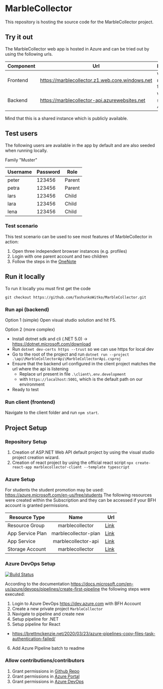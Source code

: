 # MarbleCollector

This repository is hosting the source code for the MarbleCollector project.

## Try it out

The MarbleCollector web app is hosted in Azure and can be tried out by using the following urls.

| Component | Url                                             | Description               |
| --------- | ----------------------------------------------- | ------------------------- |
| Frontend  | https://marblecollector.z1.web.core.windows.net | Will show react frontend  |
| Backend   | https://marblecollector-api.azurewebsites.net   | Will show swagger API doc |

Mind that this is a shared instance which is publicly available.

## Test users

The following users are available in the app by default and are also seeded when running locally.

Family "Muster"

| Username | Password | Role   |
| -------- | -------- | ------ |
| peter    | 123456   | Parent |
| petra    | 123456   | Parent |
| lars     | 123456   | Child  |
| lara     | 123456   | Child  |
| lena     | 123456   | Child  |

### Test scenario

This test scenario can be used to see most features of MarbleCollector in action:

1. Open three independent browser instances (e.g. profiles)
2. Login with one parent account and two children
3. Follow the steps in the [OneNote](https://bernerfachhochschule-my.sharepoint.com/personal/schej3_bfh_ch/_layouts/15/Doc.aspx?sourcedoc={5bc7717f-aff4-4353-b511-8e8ad95dfed0}&action=edit&wd=target%28Untitled%20Section.one%7Ccecf8b86-d33f-4d4c-bf0d-87bab836b0fd%2FDemo%20f%C3%BCr%20Pr%C3%A4si%7Cd44a5142-8dab-45bf-8332-fa05bc7a288d%2F%29&wdorigin=703)

## Run it locally

To run it locally you must first get the code 

`git checkout https://github.com/TashunkoWitko/MarbleCollector.git`

### Run api (backend)

Option 1 (simple)
Open visual studio solution and hit F5.

Option 2 (more complex)
- Install dotnet sdk and cli (.NET 5.0) -> https://dotnet.microsoft.com/download
- Run `dotnet dev-certs https --trust` so we can use https for local dev
- Go to the root of the project and run `dotnet run --project .\api\MarbleCollectorApi\MarbleCollectorApi.csproj`
- Ensure that the backend url configured in the client project matches the url where the api is listening 
  - Replace url present in file `.\client\.env.development`
  - with `https://localhost:5001`, which is the default path on our environment
- Ready to test

### Run client (frontend)

Navigate to the client folder and run `npm start`.

## Project Setup

### Repository Setup

1. Creation of ASP.NET Web API default project by using the visual studio project creation wizard.
2. Creation of react project by using the official react script `npx create-react-app marblecollector-client --template typescript`

### Azure Setup

For students the student promotion may be used: https://azure.microsoft.com/en-us/free/students
The following resources were created within the Subscription and they can be accessed if your BFH account is granted permissions.

| Resource Type    |         Name         |                                                                                                                                                                                                          Url |
| ---------------- | :------------------: | -----------------------------------------------------------------------------------------------------------------------------------------------------------------------------------------------------------: |
| Resource Group   |   marblecollector    |                                                                [Link](https://portal.azure.com/#@bfh.ch/resource/subscriptions/a2bcdf72-b2d2-4aff-a317-85e0bb318f1a/resourceGroups/marblecollector/overview) |
| App Service Plan | marblecollector-plan | [Link](https://portal.azure.com/#@bfh.ch/resource/subscriptions/a2bcdf72-b2d2-4aff-a317-85e0bb318f1a/resourceGroups/marblecollector/providers/Microsoft.Web/serverFarms/marblecollector-plan/webHostingPlan) |
| App Service      | marblecollector-api  |           [Link](https://portal.azure.com/#@bfh.ch/resource/subscriptions/a2bcdf72-b2d2-4aff-a317-85e0bb318f1a/resourceGroups/marblecollector/providers/Microsoft.Web/sites/marblecollector-api/appServices) |
| Storage Account  |   marblecollector    |    [Link](https://portal.azure.com/#@bfh.ch/resource/subscriptions/a2bcdf72-b2d2-4aff-a317-85e0bb318f1a/resourceGroups/marblecollector/providers/Microsoft.Storage/storageAccounts/marblecollector/overview) |

### Azure DevOps Setup

[![Build Status](https://dev.azure.com/aescd5/MarbleCollector/_apis/build/status/TashunkoWitko.MarbleCollector?branchName=main)](https://dev.azure.com/aescd5/MarbleCollector/_build/latest?definitionId=1&branchName=main)

According to the documentation https://docs.microsoft.com/en-us/azure/devops/pipelines/create-first-pipeline the following steps were executed:

1. Login to Azure DevOps https://dev.azure.com with BFH Account
2. Create a new private project `MarbleCollector`
3. Navigate to pipeline and create new
4. Setup pipeline for .NET
5. Setup pipeline for React

- https://brettmckenzie.net/2020/03/23/azure-pipelines-copy-files-task-authentication-failed/

6. Add Azure Pipeline batch to readme

### Allow contributions/contributors

1. Grant permissions in [Github Repo](https://github.com/TashunkoWitko/MarbleCollector)
2. Grant permissions in [Azure Portal](https://portal.azure.com/#@bfh.ch/resource/subscriptions/a2bcdf72-b2d2-4aff-a317-85e0bb318f1a/users)
3. Grant permissions in [Azure DevOps](https://dev.azure.com/aescd5/MarbleCollector/_settings/projectOverview)
